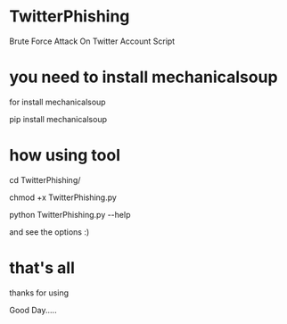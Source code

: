 # TwitterPhishing


Brute Force Attack On Twitter Account Script


# you need to install mechanicalsoup 

for install mechanicalsoup


pip install mechanicalsoup

# how using tool 

cd TwitterPhishing/

chmod +x TwitterPhishing.py


python TwitterPhishing.py --help 


and see the options :) 



# that's all 


thanks for using

Good Day.....



